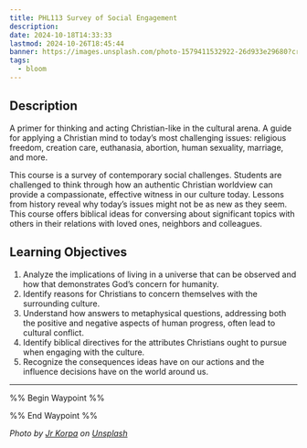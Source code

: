 ```yaml
---
title: PHL113 Survey of Social Engagement
description: 
date: 2024-10-18T14:33:33
lastmod: 2024-10-26T18:45:44
banner: https://images.unsplash.com/photo-1579411532922-26d933e29680?crop=entropy&cs=tinysrgb&fit=max&fm=jpg&ixid=M3wzNjAwOTd8MHwxfHNlYXJjaHwyMnx8bWluZHxlbnwwfDB8fHwxNzI5OTgyOTYxfDA&ixlib=rb-4.0.3&q=80&w=1080
tags:
  - bloom
---
```

  
## Description  
  
A primer for thinking and acting Christian-like in the cultural arena. A guide for applying a Christian mind to today’s most challenging issues: religious freedom, creation care, euthanasia, abortion, human sexuality, marriage, and more.  
  
This course is a survey of contemporary social challenges. Students are challenged to think through how an authentic Christian worldview can provide a compassionate, effective witness in our culture today. Lessons from history reveal why today’s issues might not be as new as they seem. This course offers biblical ideas for conversing about significant topics with others in their relations with loved ones, neighbors and colleagues.  
  
## Learning Objectives  
  
1. Analyze the implications of living in a universe that can be observed and how that demonstrates God’s concern for humanity.  
2. Identify reasons for Christians to concern themselves with the surrounding culture.  
3. Understand how answers to metaphysical questions, addressing both the positive and negative aspects of human progress, often lead to cultural conflict.  
4. Identify biblical directives for the attributes Christians ought to pursue when engaging with the culture.  
5. Recognize the consequences ideas have on our actions and the influence decisions have on the world around us.  
  
---  
  
%% Begin Waypoint %%  
  
  
%% End Waypoint %%  
  
  
*Photo by [Jr Korpa](https://unsplash.com/@jrkorpa?utm_source=Obsidian%20Image%20Inserter%20Plugin&utm_medium=referral) on [Unsplash](https://unsplash.com/?utm_source=Obsidian%20Image%20Inserter%20Plugin&utm_medium=referral)*  
